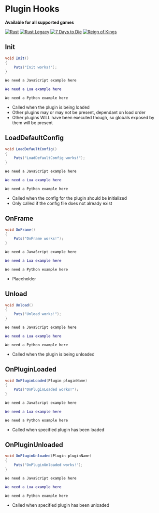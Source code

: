 # Plugin Hooks

**Available for all supported games**

[![Rust](icon-rust.png)](/rust/)
[![Rust Legacy](icon-legacy.png)](/legacy/)
[![7 Days to Die](icon-sdtd.png)](/sdtd/)
[![Reign of Kings](icon-rok.png)](/rok/)

## Init

``` csharp
void Init()
{
    Puts("Init works!");
}
```

``` javascript
We need a JavaScript example here
```

``` lua
We need a Lua example here
```

``` python
We need a Python example here
```

 * Called when the plugin is being loaded
 * Other plugins may or may not be present, dependant on load order
 * Other plugins WILL have been executed though, so globals exposed by them will be present

## LoadDefaultConfig

``` csharp
void LoadDefaultConfig()
{
    Puts("LoadDefaultConfig works!");
}
```

``` javascript
We need a JavaScript example here
```

``` lua
We need a Lua example here
```

``` python
We need a Python example here
```

 * Called when the config for the plugin should be initialized
 * Only called if the config file does not already exist

## OnFrame

``` csharp
void OnFrame()
{
    Puts("OnFrame works!");
}
```

``` javascript
We need a JavaScript example here
```

``` lua
We need a Lua example here
```

``` python
We need a Python example here
```

 * Placeholder

## Unload

``` csharp
void Unload()
{
    Puts("Unload works!");
}
```

``` javascript
We need a JavaScript example here
```

``` lua
We need a Lua example here
```

``` python
We need a Python example here
```

 * Called when the plugin is being unloaded

## OnPluginLoaded

``` csharp
void OnPluginLoaded(Plugin pluginName)
{
    Puts("OnPluginLoaded works!");
}
```

``` javascript
We need a JavaScript example here
```

``` lua
We need a Lua example here
```

``` python
We need a Python example here
```

 * Called when specified plugin has been loaded

## OnPluginUnloaded

``` csharp
void OnPluginUnloaded(Plugin pluginName)
{
    Puts("OnPluginUnloaded works!");
}
```

``` javascript
We need a JavaScript example here
```

``` lua
We need a Lua example here
```

``` python
We need a Python example here
```

 * Called when specified plugin has been unloaded

